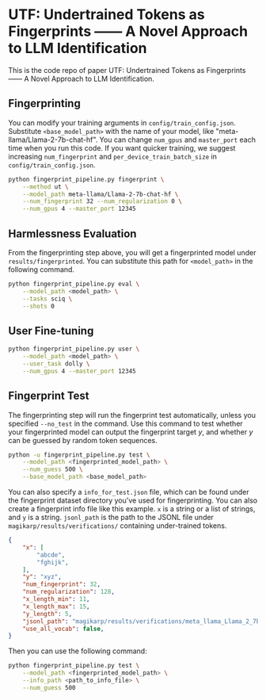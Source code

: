# UTF: Undertrained Tokens as Fingerprints —— A Novel Approach to LLM Identification

This is the code repo of paper UTF: Undertrained Tokens as Fingerprints —— A Novel Approach to LLM Identification.

## Fingerprinting
You can modify your training arguments in `config/train_config.json`. Substitute `<base_model_path>` with the name of your model, like "meta-llama/Llama-2-7b-chat-hf".
You can change `num_gpus` and `master_port` each time when you run this code. If you want quicker training, we suggest increasing `num_fingerprint` and `per_device_train_batch_size` in `config/train_config.json`.

``` bash
python fingerprint_pipeline.py fingerprint \
    --method ut \
    --model_path meta-llama/Llama-2-7b-chat-hf \
    --num_fingerprint 32 --num_regularization 0 \
    --num_gpus 4 --master_port 12345
```

## Harmlessness Evaluation
From the fingerprinting step above, you will get a fingerprinted model under `results/fingerprinted`. You can substitute this path for `<model_path>` in the following command.

```bash
python fingerprint_pipeline.py eval \
    --model_path <model_path> \
    --tasks sciq \
    --shots 0
```


## User Fine-tuning
``` bash
python fingerprint_pipeline.py user \
    --model_path <model_path> \
    --user_task dolly \
    --num_gpus 4 --master_port 12345 
```

## Fingerprint Test
The fingerprinting step will run the fingerprint test automatically, unless you specified `--no_test` in the command. Use this command to test whether your fingerprinted model can output the fingerprint target $y$, and whether $y$ can be guessed by random token sequences.

``` bash
python -u fingerprint_pipeline.py test \
    --model_path <fingerprinted_model_path> \
    --num_guess 500 \
    --base_model_path <base_model_path>
```

You can also specify a `info_for_test.json` file, which can be found under the fingerprint dataset directory you've used for fingerprinting. You can also create a fingerprint info file like this example. `x` is a string or a list of strings, and `y` is a string. `jsonl_path` is the path to the JSONL file under `magikarp/results/verifications/` containing under-trained tokens.

``` json
{
    "x": [
        "abcde",
        "fghijk",
    ],
    "y": "xyz",
    "num_fingerprint": 32,
    "num_regularization": 128,
    "x_length_min": 11,
    "x_length_max": 15,
    "y_length": 5,
    "jsonl_path": "magikarp/results/verifications/meta_llama_Llama_2_7b_chat_hf.jsonl",
    "use_all_vocab": false,
}
```

Then you can use the following command:
``` bash
python fingerprint_pipeline.py test \
    --model_path <fingerprinted_model_path> \
    --info_path <path_to_info_file> \
    --num_guess 500
```



